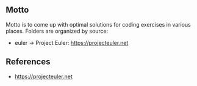 ## Motto 
Motto is to come up with optimal solutions for coding exercises in various places. Folders are organized by source:

* euler -> Project Euler: https://projecteuler.net

## References
* https://projecteuler.net
